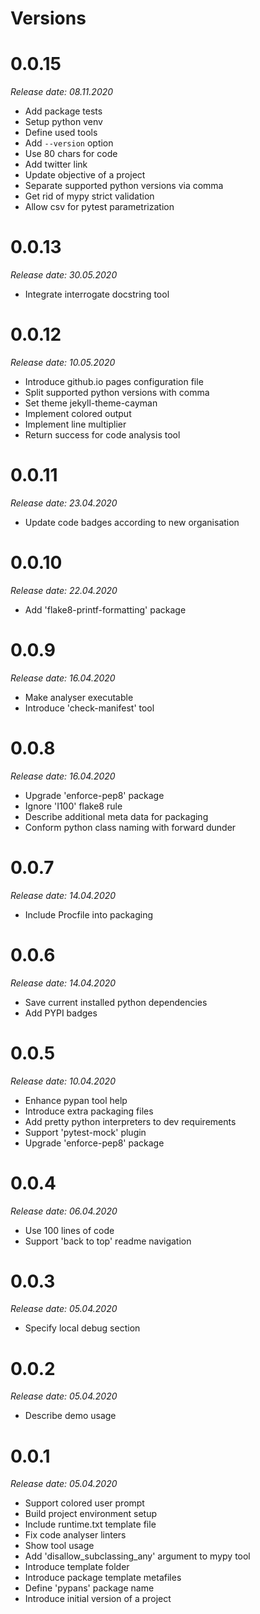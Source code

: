 Versions
========

0.0.15
========

_Release date: 08.11.2020_

- Add package tests
- Setup python venv
- Define used tools
- Add `--version` option
- Use 80 chars for code
- Add twitter link
- Update objective of a project
- Separate supported python versions via comma
- Get rid of mypy strict validation
- Allow csv for pytest parametrization

0.0.13
========

_Release date: 30.05.2020_

- Integrate interrogate docstring tool

0.0.12
========

_Release date: 10.05.2020_

- Introduce github.io pages configuration file
- Split supported python versions with comma
- Set theme jekyll-theme-cayman
- Implement colored output
- Implement line multiplier
- Return success for code analysis tool

0.0.11
========

_Release date: 23.04.2020_

- Update code badges according to new organisation

0.0.10
========

_Release date: 22.04.2020_

- Add 'flake8-printf-formatting' package

0.0.9
========

_Release date: 16.04.2020_

- Make analyser executable
- Introduce 'check-manifest' tool

0.0.8
========

_Release date: 16.04.2020_

- Upgrade 'enforce-pep8' package
- Ignore 'I100' flake8 rule
- Describe additional meta data for packaging
- Conform python class naming with forward dunder

0.0.7
========

_Release date: 14.04.2020_

- Include Procfile into packaging

0.0.6
========

_Release date: 14.04.2020_

- Save current installed python dependencies
- Add PYPI badges

0.0.5
========

_Release date: 10.04.2020_

- Enhance pypan tool help
- Introduce extra packaging files
- Add pretty python interpreters to dev requirements
- Support 'pytest-mock' plugin
- Upgrade 'enforce-pep8' package

0.0.4
========

_Release date: 06.04.2020_

- Use 100 lines of code
- Support 'back to top' readme navigation

0.0.3
========

_Release date: 05.04.2020_

- Specify local debug section

0.0.2
========

_Release date: 05.04.2020_

- Describe demo usage

0.0.1
========

_Release date: 05.04.2020_

- Support colored user prompt
- Build project environment setup
- Include runtime.txt template file
- Fix code analyser linters
- Show tool usage
- Add 'disallow_subclassing_any' argument to mypy tool
- Introduce template folder
- Introduce package template metafiles
- Define 'pypans' package name
- Introduce initial version of a project
